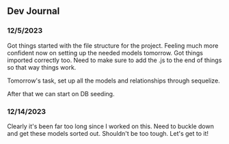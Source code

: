 ## Dev Journal

### 12/5/2023
Got things started with the file structure for the project. Feeling much more confident now on setting up the needed models tomorrow. Got things imported correctly too. Need to make sure to add the .js to the end of things so that way things work. 

Tomorrow's task, set up all the models and relationships through sequelize.

After that we can start on DB seeding.

### 12/14/2023
Clearly it's been far too long since I worked on this. Need to buckle down and get these models sorted out. Shouldn't be too tough. Let's get to it!

